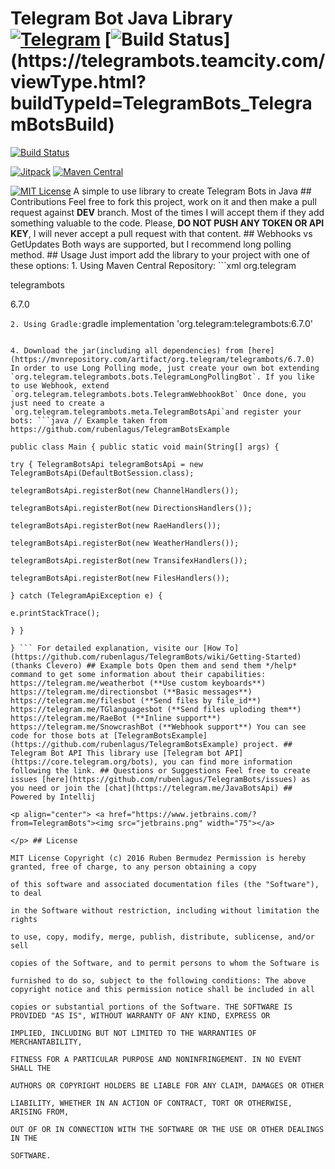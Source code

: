 # Telegram Bot Java Library [![Telegram](/TelegramBots.svg)](https://telegram.me/JavaBotsApi) [![Build Status](https://telegrambots.teamcity.com/app/rest/builds/buildType:(id:TelegramBots_TelegramBotsBuild)/statusIcon.svg)](https://telegrambots.teamcity.com/viewType.html?buildTypeId=TelegramBots_TelegramBotsBuild)

[![Build Status](https://travis-ci.org/rubenlagus/TelegramBots.svg?branch=master)](https://travis-ci.org/rubenlagus/TelegramBots)

[![Jitpack](https://jitpack.io/v/rubenlagus/TelegramBots.svg)](https://jitpack.io/#rubenlagus/TelegramBots) [![Maven Central](https://maven-badges.herokuapp.com/maven-central/org.telegram/telegrambots/badge.svg)](http://mvnrepository.com/artifact/org.telegram/telegrambots)

[![MIT License](http://img.shields.io/badge/license-MIT-blue.svg?style=flat)](https://github.com/rubenlagus/TelegramBots/blob/master/LICENSE) A simple to use library to create Telegram Bots in Java ## Contributions Feel free to fork this project, work on it and then make a pull request against **DEV** branch. Most of the times I will accept them if they add something valuable to the code. Please, **DO NOT PUSH ANY TOKEN OR API KEY**, I will never accept a pull request with that content. ## Webhooks vs GetUpdates Both ways are supported, but I recommend long polling method. ## Usage Just import add the library to your project with one of these options: 1. Using Maven Central Repository: ```xml <dependency> <groupId>org.telegram</groupId>

<artifactId>telegrambots</artifactId>

<version>6.7.0</version>

</dependency> ``` 2. Using Gradle: ```gradle implementation 'org.telegram:telegrambots:6.7.0'

``` 3. Using Jitpack from [here](https://jitpack.io/#rubenlagus/TelegramBots/6.7.0)

4. Download the jar(including all dependencies) from [here](https://mvnrepository.com/artifact/org.telegram/telegrambots/6.7.0) In order to use Long Polling mode, just create your own bot extending `org.telegram.telegrambots.bots.TelegramLongPollingBot`. If you like to use Webhook, extend `org.telegram.telegrambots.bots.TelegramWebhookBot` Once done, you just need to create a `org.telegram.telegrambots.meta.TelegramBotsApi`and register your bots: ```java // Example taken from https://github.com/rubenlagus/TelegramBotsExample

public class Main { public static void main(String[] args) {

try { TelegramBotsApi telegramBotsApi = new TelegramBotsApi(DefaultBotSession.class);

telegramBotsApi.registerBot(new ChannelHandlers());

telegramBotsApi.registerBot(new DirectionsHandlers());

telegramBotsApi.registerBot(new RaeHandlers());

telegramBotsApi.registerBot(new WeatherHandlers());

telegramBotsApi.registerBot(new TransifexHandlers());

telegramBotsApi.registerBot(new FilesHandlers());

} catch (TelegramApiException e) {

e.printStackTrace();

} }

} ``` For detailed explanation, visite our [How To](https://github.com/rubenlagus/TelegramBots/wiki/Getting-Started) (thanks Clevero) ## Example bots Open them and send them */help* command to get some information about their capabilities: https://telegram.me/weatherbot (**Use custom keyboards**) https://telegram.me/directionsbot (**Basic messages**) https://telegram.me/filesbot (**Send files by file_id**) https://telegram.me/TGlanguagesbot (**Send files uploding them**) https://telegram.me/RaeBot (**Inline support**) https://telegram.me/SnowcrashBot (**Webhook support**) You can see code for those bots at [TelegramBotsExample](https://github.com/rubenlagus/TelegramBotsExample) project. ## Telegram Bot API This library use [Telegram bot API](https://core.telegram.org/bots), you can find more information following the link. ## Questions or Suggestions Feel free to create issues [here](https://github.com/rubenlagus/TelegramBots/issues) as you need or join the [chat](https://telegram.me/JavaBotsApi) ## Powered by Intellij

<p align="center"> <a href="https://www.jetbrains.com/?from=TelegramBots"><img src="jetbrains.png" width="75"></a>

</p> ## License

MIT License Copyright (c) 2016 Ruben Bermudez Permission is hereby granted, free of charge, to any person obtaining a copy

of this software and associated documentation files (the "Software"), to deal

in the Software without restriction, including without limitation the rights

to use, copy, modify, merge, publish, distribute, sublicense, and/or sell

copies of the Software, and to permit persons to whom the Software is

furnished to do so, subject to the following conditions: The above copyright notice and this permission notice shall be included in all

copies or substantial portions of the Software. THE SOFTWARE IS PROVIDED "AS IS", WITHOUT WARRANTY OF ANY KIND, EXPRESS OR

IMPLIED, INCLUDING BUT NOT LIMITED TO THE WARRANTIES OF MERCHANTABILITY,

FITNESS FOR A PARTICULAR PURPOSE AND NONINFRINGEMENT. IN NO EVENT SHALL THE

AUTHORS OR COPYRIGHT HOLDERS BE LIABLE FOR ANY CLAIM, DAMAGES OR OTHER

LIABILITY, WHETHER IN AN ACTION OF CONTRACT, TORT OR OTHERWISE, ARISING FROM,

OUT OF OR IN CONNECTION WITH THE SOFTWARE OR THE USE OR OTHER DEALINGS IN THE

SOFTWARE.

